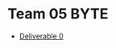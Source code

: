 # Team 05 BYTE
* [Deliverable 0](https://github.com/CSCD01/team_05-project/blob/master/docs/deliverable0.pdf)
